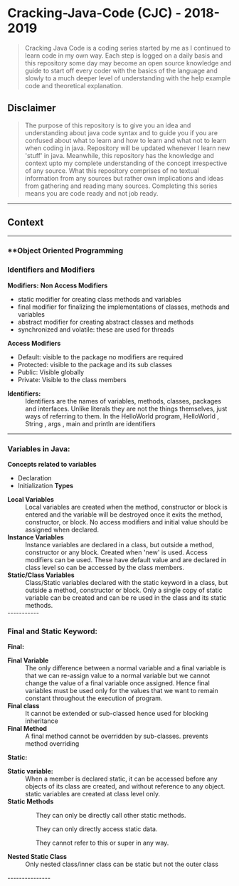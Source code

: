 # **Cracking-Java-Code (CJC) - 2018-2019**

> Cracking Java Code is a coding series started by me as I continued to learn code in my  own way. Each step is logged on a daily basis and this repository some day may become an open source knowledge and guide to start off every coder with the basics of the language and slowly to a much deeper level of understanding with the help example code and theoretical explanation.

## **Disclaimer**

> The purpose of this repository is to give you an idea and understanding about java code syntax and to guide you if you are confused about what to learn and
> how to learn and what not to learn when coding in java. Repository will be updated whenever I learn new 'stuff' in java. Meanwhile, this repository has the 
> knowledge and context upto my complete understanding of the concept irrespective of any source. What this repository comprises of no textual information from 
> any sources but rather own implications and ideas from gathering and reading many sources. Completing this series means you are code ready and not job ready.

------------------
## **Context**





------------------
### **Object Oriented Programming

### Identifiers and Modifiers

**Modifiers:** 
**Non Access Modifiers**
* static modifier for creating class methods and variables
* final modifier for finalizing the implementations of  classes, methods and variables
* abstract modifier for creating abstract classes and methods
* synchronized and volatile: these are used for threads

**Access Modifiers**
* Default: visible to the package no modifiers are required
* Protected: visible to the package and its sub classes
* Public:  Visible globally
* Private: Visible to the class members

<dl>
	<dt><strong>Identifiers:</strong></dt>
	<dd>Identifiers are the names of variables, methods, classes, packages and interfaces. Unlike literals they are not the things themselves, just ways of referring to them. In the HelloWorld program, HelloWorld , String , args , main and println are identifiers</dd>
</dl>

------------
### Variables in Java:
**Concepts related to variables**
* Declaration
* Initialization
**Types**
<dl>
	<dt><strong>Local Variables</strong></dt>
	<dd>Local variables are created when the method, constructor or block is entered and the variable will be destroyed once it exits the method, constructor, or block. No access modifiers and initial value should be assigned when declared.</dd>
	<dt><strong>Instance Variables</strong></dt>
	<dd>Instance variables are declared in a class, but outside a method, constructor or any block. Created when 'new' is used.  Access modifiers can be used. These have default value and are declared in class level so can be accessed by the class members.</dd>
	<dt><strong>Static/Class Variables</strong></dt>
	<dd>Class/Static variables declared with the static keyword in a class, but outside a method, constructor or block. Only a single copy of static variable can be created and can be re used in the class and its static methods.</dd>
</dd>
-----------

### Final and Static Keyword:
**Final:**
<dl>
	<dt><strong>Final Variable</strong></dt> 
	<dd>The only difference between a normal variable and a final variable is that we can re-assign value to a normal variable but we cannot change the value of a final variable once assigned. Hence final variables must be used only for the values that we want to remain constant throughout the execution of program.</dd>
	<dt><strong>Final class</strong></dt>
	<dd>It cannot be extended or sub-classed hence used for blocking inheritance</dd>
	<dt><strong>Final Method</strong></dt>
	<dd>A final method cannot be overridden by sub-classes. prevents method overriding</dd>
</dl>

**Static:**
<dl>
	<dt><strong>Static variable:</strong></dt>
	<dd>When a member is declared static, it can be accessed before any objects of its class are created, and without reference to any object. static variables are created at class level only.</dd>
	<dt><strong>Static Methods</strong></dt>
	<dd>
	<ul>They can only be directly call other static methods.</ul> 
	<ul>They can only directly access static data.</ul>
	<ul>They cannot refer to this or super in any way.</ul></dd>
	<dt><strong>Nested Static Class</strong></dt>
	<dd>Only nested class/inner class can be static but not the outer class</dd>
</dl>
---------------

